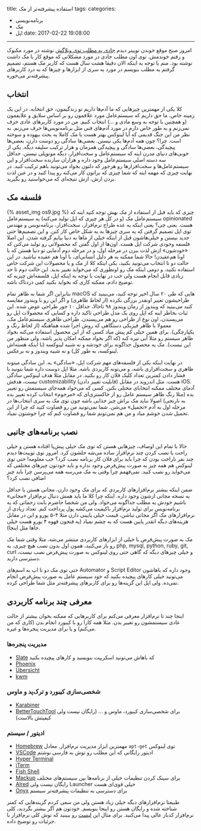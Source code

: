 title: استفاده پیشرفته‌تر از مک
tags:
categories:
  - برنامه‌نویسی
  - مک
  - اپل
date: 2017-02-22 19:08:00
---
امروز صبح موقع خوندن توییتر دیدم [جادی یه مطلب توی وبلاگش](https://jadi.net/2017/02/macbookpro2015review/) نوشته در مورد مکبوک و رفتم خوندمش. توی اون مطلب جادی در مورد مشکلاتی که موقع کار با مک داشت نوشته بود. منم با توجه به اینکه الان دقیقا هشت سال هست که کاربر مک هستم، تصمیم گرفتم یه مطلب بنویسم در مورد یه سری از ابزارها و چیزها که به درد کاربرهای پیشرفته‌تر می‌خوره. 

<!-- more -->
## انتخاب
کلا یکی از مهمترین چیزهایی که ما آدم‌ها داریم تو زندگیمون، حق انتخابه. در این یک زمینه خاص، ما حق داریم که سیستم‌عامل مورد علاقمون رو بر اساس سلایق و علایقمون (و همچنین با توجه به وسع مادی و …) انتخاب کنیم. من در مورد کاربرهای عادی حرف نمی‌زنم و به طور خاص دارم در مورد آدم‌های فنی مثل برنامه‌نویس‌ها حرف می‌زنم. به نظر من این جنگ قدیمی که آیا لینوکس بهتر هست یا مک کاملا یه بحث بیهوده و سوخته است. چرا؟ چون همه آدم‌ها یکی نیستن. بعضی‌ها سادگی رو دوست دارن، بعضی‌ها پیچیدگی، بعضی‌ها سادگی و پیچیدگی همزمان و هزار ترکیب سلیقه دیگه.
یکی از خوبی‌های دنیای مدرن اینه که سیستم‌عامل و سخت‌افزار، دیگه مونوپلی نیستن. حداقل سه دسته اصلی سیستم‌عامل وجود داره و هزاران سازنده سخت‌افزار و این سیستم‌عامل‌ها و سخت‌افزارها رو هرجور که دلتون بخواد می‌تونید باهم ترکیب کنید. در نهایت چیزی که مهمه اینه که شما چیزی که براتون کار می‌کنه رو پیدا کنید و در عین لذت بردن ازش، ازش نتیجه‌ای که می‌خواستید رو بگیرید.

## فلسفه مک
{% asset_img os9.jpg %}
چیزی که باید قبل از استفاده از مک بهش توجه کنید اینه که سیستم‌عامل مک (و در کل هر چیزی که اپل تولید می‌کنه) یه سیستم‌عامل opinionated هست. یعنی چی؟ یعنی اینکه یه عده طراح نرم‌افزار، سخت‌افزار، برنامه‌نویس و مهندس توی اپل تصمیم گرفتن که یه سری چیزها به یه شکل خاص کار کنن. و این تصمیم‌ها حتی جدید نیستن و خیلی‌هاشون قبل از اینکه خیلی از ماها به دنیا بیایم گرفته شدن. این اصلا فلسفه وجودی شرکت اپل هست. اون‌ها از اول گفتن که محصولاتی رو تولید می‌کنن که «خودشون» ازش لذت ببرن در مرحله اول، و در مرحله دوم آدمایی تو دنیا هستن که با اونا هم‌عقیدن!
حالا شما ممکنه به هر دلیل انسانی‌ای، با اونا هم عقیده نباشید. در این حالت دو تا انتخاب می‌تونید بکنید، یکی اینکه کلا از مک و یا محصولات این شرکت خاص استفاده نکنید، و دومی اینکه مک رو اونطوری که می‌خواید تغییر بدید. این حالت دوم تا حد زیادی قابل انجام هست ولی خب در نهایت با توجه به اینکه اپل، فلسفه‌اش چیزیه که توضیح دادم، ممکنه کاری که بخواید بکنید کمی دردناک باشه.

بنابراین اگر شما به ظاهر تمام macOS هایی که طی ۲۰ سال اخیر توجه کنید، می‌بینید که طراحیشون تغییر اونقدر بزرگی نکرده (از لحاظ ظاهری) و اگر این رو با ویندوز مقایسه کنید می‌بینید که ویندوز از زمان ویندوز ۹۸ تاحالا، حداقل ۱۰ جور طراحی عوض شده. این ثبات بخاطر اینه که اپل روی یک مدل طراحی تاکید داره و کسایی که محصولات اپل رو می‌پسندن، اون نوع از طراحی رو هم می‌پسندن. طراحی ظاهری سیستم‌عامل مک، معمولا با ظاهر فیزیکی دستگاهی که روش اجرا شده هماهنگه (از لحاظ رنگ و یکپارچگی). برای همین خیلی کم پیش میاد کسی که از این محصول استفاده می‌کنه بخواد ظاهر سیستم رو مثلا آبی تیره کنه (که اگر بخواد ممکنه امکان پذیر باشه، ولی منظور من این نیست). مک یه محصول جداگونه برای خودشه و نه شبیه لینوکسه (با اینکه هسته‌اش لینوکسه، به طور کل) و نه شبیه ویندوز و نه برعکس.

در نهایت اینکه یکی از فلسفه‌های مهم شرکت اپل، «سادگی» ـه. این سادگی میتونه ظاهری و سخت‌افزاری باشه، و می‌تونه کاربردی باشه. مثلا اپل دوست داره شما بتونید با فشار دادن کمترین تعداد کلیک فلان کار رو بکنید. در مقابل مثلا هدف لینوکس سادگی نیست، هدفش customizability (قابلیت تغییر دادن) هست. مثل اندروید در مقابل iOS. آدمای مختلف ممکنه انتخابای مختلی بکنن. کسی که می‌خواد همه‌جای سیستمش رو تغییر بده (مثلا رنگ ظاهر سیستم عامل رو از خاکستری‌ای که «مرحوم» انتخاب کرده تغییر بده به نارنجی) اصولا نباید مک براش چیز جذابی باشه چون توی مک یه سری انتخاب‌ها در مرحله اول به آدم «تحمیل» می‌شن. شما نمی‌تونید من رو قضاوت کنید که چرا از این تحمیل شدن خوشم میاد و من هم نمی‌تونم شما رو قضاوت کنم که چرا خوشتون نمیاد.

## نصب برنامه‌های جانبی
حالا با تمام این اوصاف، چیزهایی هستن که توی مک خیلی پیش‌پا افتاده هستن و خیلی راحت با نصب کردن چند نرم‌افزار ساده می‌شه حلشون کرد. امروز توی توییت‌ها دیدم چند نفر ناراحت بودن که چرا باید برای فلان کار برنامه نصب کرد؟ خب معلومه! حتی توی لینوکس هم همه چیز به صورت پیش‌فرض وجود نداره و باید خودتون چیزهای مختلفی که می‌خواید رو نصب کنید. نمی‌فهمم چرا وقتی به مک می‌رسه همه می‌پرسن چرا باید چیز اضافی نصب کرد؟

ضمن اینکه بیشتر نرم‌افزارهای کاربردی که برای مک وجود دارن، مجانی هستن یا حداقل یه نسخه مجانی ازشون وجود داره. اینکه چرا کلا ما باید همش دنبال نرم‌افزار «مجانی» باشیم خودش یه مطلب جداگونه می‌خواد. ولی من شخصا حاضرم بابت زحماتی که یه برنامه‌نویس برای تولید نرم‌افزار باکیفیت می‌کشه پول پرداخت کنم. تعداد زیادی از نرم‌افزارهای مک اگر مجانی نباشن، قیمت خیلی پایینی دارن مثلا ۴-۵ یورو و این در مقابل هزینه‌های دیگه انقدر پایین هست که به چشم نمیاد (یه فنجون قهوه ۴ یورو هست خیلی جاها مثل اینجا).

مک به صورت پیش‌فرض با خیلی از ابزارهای کاربردی منتشر می‌شه. مثلا وقتی شما مک رو باز می‌کنید، همون اول بدون نصب هیچ چیزی، به php, mysql, python, ruby, git, curl و خیلی چیزهای دیگه که گاهی حتی روی لینوکس به صورت پیش‌فرض نصب نیست، دسترسی دارید.

حتی توی مک دو تا اپ به اسم‌های Automator و Script Editor وجود داره که باهاشون می‌تونید خیلی کارهای پیچیده بکنید که خود سیستم عامل به صورت پیش‌فرض انجام نمی‌ده. ولی اپل این گزینه‌ها رو برای کاربرهای پیشرفته‌تر مثل شما طراحی کرده.

## معرفی چند برنامه کاربردی
اینجا چند تا نرم‌افزار معرفی می‌کنم برای کاربرهایی که ممکنه بخوان بیشتر از حالت عادی سیستمشون رو تغییر بدن. مثلا همه کارا رو با کیبورد انجام بدن (کاری که من می‌کنم) و یا برای مدیریت پنجره‌ها و غیره.

### مدیریت پنجره‌ها
- [Slate](https://github.com/mattr-/slate) که باهاش می‌تونید اسکریپت بنویسید و کارهای پیچیده بکنید
- [Phoenix](https://github.com/kasper/phoenix)
- [Übersicht](http://tracesof.net/uebersicht/)
- [kwm](https://github.com/koekeishiya/kwm)

### شخصی‌سازی کیبورد و ترک‌پد و ماوس
- [Karabiner](https://pqrs.org/osx/karabiner/)
- [BetterTouchTool](https://www.boastr.net/) برای شخصی‌سازی کیبورد، ماوس و ... (رایگان نیست ولی کیفیتش بالاست)

### ادیتور / سیستم
- [Homebrew](https://brew.sh/) مهمترین ابزار مدیریت نرم‌افزار. معادل `apt-get` توی لینوکس
- [VSCode](https://code.visualstudio.com/) ادیتور رایگانی که این مطلب رو توش به فارسی نوشتم
- [Hyper Terminal](http://hyper.is/)
- [iTerm](https://www.iterm2.com/)
- [Fish Shell](http://fish.sh/)
- [Mackup](https://github.com/lra/mackup) برای سینک کردن تنظیمات خیلی از برنامه‌ها بین سیستم‌های مختلف
- [Alred](https://www.alfredapp.com/) رایگان نیست ولی Launcher خیلی قوی‌ای هست
- [Onyx](http://www.titanium.free.fr/) برای دسترسی به تنظیمات پیشرفته‌تر سیستم

طبیعتا نرم‌افزارهای دیگه خیلی زیاد هستن ولی من سعی کردم گزینه‌هایی که کمتر شناخته شده و رایگان هستن رو اینجا بنویسم. خودتون هم اگر بیشتر بگردید، کلی نرم‌افزار کدباز عالی پیدا می‌کنید. برای مثال این [لیست](https://github.com/jaywcjlove/awesome-mac) رو ببینید که توش کلی نرم‌افزار با جزئیات رو توضیح داده.
